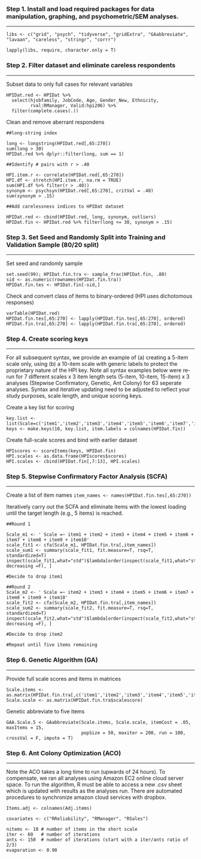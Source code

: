 ### Step 1. Install and load required packages for data manipulation, graphing, and psychometric/SEM analyses.
------
`libs <- c("grid", "psych", "tidyverse", "gridExtra", "GAabbreviate", "lavaan", "careless", "stringr", "corrr")`

`lapply(libs, require, character.only = T)`

### Step 2. Filter dataset and eliminate careless respondents
------

Subset data to only full cases for relevant variables

```Rouge
HPIDat.red <- HPIDat %>%
  select(hjobfamily, JobCode, Age, Gender_New, Ethnicity,
         rval:RManager, Valid:hpi206) %>%
  filter(complete.cases(.))
```
Clean and remove aberrant respondens

```Rouge
##long-string index

long <- longstring(HPIDat.red[,65:270])
sum(long > 30)
HPIDat.red %>% dplyr::filter(long, sum == 1)

##Identify # pairs with r > .40

HPI.item.r <- correlate(HPIDat.red[,65:270])
HPI.df <- stretch(HPI.item.r, na.rm = TRUE)
sum(HPI.df %>% filter(r > .40))
synonym <- psychsyn(HPIDat.red[,65:270], critVal = .40)
sum(synonym > .15)

##Add carelessness indices to HPIDat dataset

HPIDat.red <- cbind(HPIDat.red, long, synonym, outliers)
HPIDat.fin <- HPIDat.red %>% filter(long <= 30, synonym > .15)
```

### Step 3. Set Seed and Randomly Split into Training and Validation Sample (80/20 split)
------

Set seed and randomly sample

```Rouge
set.seed(99); HPIDat.fin.tra <- sample_frac(HPIDat.fin, .80)
sid <- as.numeric(rownames(HPIDat.fin.tra))
HPIDat.fin.tes <- HPIDat.fin[-sid,]
```

Check and convert class of items to binary-ordered (HPI uses dichotomous responses)

```
varTable(HPIDat.red)
HPIDat.fin.tes[,65:270] <- lapply(HPIDat.fin.tes[,65:270], ordered)
HPIDat.fin.tra[,65:270] <- lapply(HPIDat.fin.tra[,65:270], ordered)
```

### Step 4. Create scoring keys
------

For all subsequent syntax, we provide an example of (a) creating a 5-item scale only, using (b) a  10-item scale with generic labels to protect the proprietary nature of the HPI key. Note all syntax examples below were re-run for 7 different scales x 3 item length sets  (5-item, 10-item, 15-item) x 3 analyses (Stepwise Confirmatory, Genetic, Ant Colony) for 63 seperate analyses. Syntax and iterative updating need to be adjusted to reflect your study purposes, scale length, and unique scoring keys. 

Create a key list for scoring

```
key.list <- list(Scale=c('item1','item2','item3','item4','item5','item6','item7','item8','item9','item10'))
keys <- make.keys(10, key.list, item.labels = colnames(HPIDat.fin))
```

Create full-scale scores and bind with earlier dataset

```
HPIscores <- scoreItems(keys, HPIDat.fin)
HPI.scales <- as.data.frame(HPIscores$scores)
HPI.scales <- cbind(HPIDat.fin[,7:13], HPI.scales)
```

### Step 5. Stepwise Confirmatory Factor Analysis (SCFA)
------

Create a list of item names
`item_names <- names(HPIDat.fin.tes[,65:270])`

Iteratively carry out the SCFA and eliminate items with the lowest loading until the target length (e.g., 5 items) is reached.

```
##Round 1

Scale_m1 <- ' Scale =~ item1 + item2 + item3 + item4 + item5 + item6 + item7 + item8 + item9 + item10'
scale_fit1 <- cfa(Scale_m1, HPIDat.fin.tra[,item_names])
scale_sum1 <- summary(scale_fit1, fit.measure=T, rsq=T, standardized=T)
inspect(scale_fit1,what="std")$lambda[order(inspect(scale_fit1,what="std")$lambda, decreasing =F), ]

#Decide to drop item1

##Round 2
Scale_m2 <- ' Scale =~ item2 + item3 + item4 + item5 + item6 + item7 + item8 + item9 + item10'
scale_fit2 <- cfa(Scale_m2, HPIDat.fin.tra[,item_names])
scale_sum2 <- summary(scale_fit2, fit.measure=T, rsq=T, standardized=T)
inspect(scale_fit2,what="std")$lambda[order(inspect(scale_fit2,what="std")$lambda, decreasing =F), ]

#Decide to drop item2

#Repeat until five items remaining
```

### Step 6. Genetic Algorithm (GA)
------

Provide full scale scores and items in matrices

```
Scale.items <- as.matrix(HPIDat.fin.tra[,c('item1','item2','item3','item4','item5','item6','item7','item8','item9','item10')])
Scale.scale <- as.matrix(HPIDat.fin.tra$scalescore)
```

Genetic abbreviate to five items

```
GAA.Scale.5 <- GAabbreviate(Scale.items, Scale.scale, itemCost = .05, maxItems = 15,
                            popSize = 50, maxiter = 200, run = 100, crossVal = F, impute = T)
```

### Step 6. Ant Colony Optimization (ACO)
------

Note the ACO takes a long time to run (upwards of 24 hours). To compensate, we ran all analyses using Amazon EC2 online cloud server space. To run the algorithm, R must be able to access a new .csv sheet which is updated with results as the analyses run. There are automated procedures to synchronize amazon cloud services with dropbox.  

```
Items.adj <- colnames(Adj.items)

covariates <- c("RReliability", "RManager", "RSales")
 
nitems <- 10 # number of items in the short scale
iter <- 60   # number of iterations
ants <- 150  # number of iterations (start with a iter/ants ratio of 2/3)
evaporation <- 0.90
```
                 
